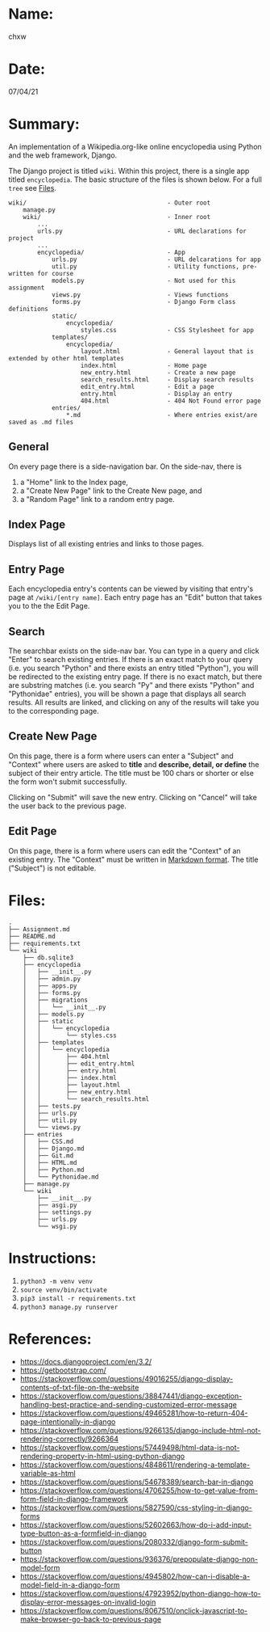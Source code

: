 # Name:
chxw
# Date:
07/04/21
# Summary:
An implementation of a Wikipedia.org-like online encyclopedia using Python and the web framework, Django. 

The Django project is titled `wiki`. Within this project, there is a single app titled `encyclopedia`. The basic structure of the files is shown below. For a full `tree` see [Files](#Files). 
```
wiki/                                       - Outer root
    manage.py
    wiki/                                   - Inner root
        ...
        urls.py                             - URL declarations for project
        ...
        encyclopedia/                       - App
            urls.py                         - URL delcarations for app     
            util.py                         - Utility functions, pre-written for course
            models.py                       - Not used for this assignment
            views.py                        - Views functions
            forms.py                        - Django Form class definitions
            static/
                encyclopedia/
                    styles.css              - CSS Stylesheet for app
            templates/
                encyclopedia/
                    layout.html             - General layout that is extended by other html templates
                    index.html              - Home page
                    new_entry.html          - Create a new page
                    search_results.html     - Display search results
                    edit_entry.html         - Edit a page
                    entry.html              - Display an entry
                    404.html                - 404 Not Found error page
            entries/
                *.md                        - Where entries exist/are saved as .md files
```
## General
On every page there is a side-navigation bar. On the side-nav, there is 
1. a "Home" link to the Index page, 
2. a "Create New Page" link to the Create New page, and
3. a "Random Page" link to a random entry page. 

## Index Page
Displays list of all existing entries and links to those pages.

## Entry Page
Each encyclopedia entry's contents can be viewed by visiting that entry's page at `/wiki/[entry name]`. Each entry page has an "Edit" button that takes you to the the Edit Page. 

## Search
The searchbar exists on the side-nav bar. You can type in a query and click "Enter" to search existing entries. If there is an exact match to your query (i.e. you search "Python" and there exists an entry titled "Python"), you will be redirected to the existing entry page. If there is no exact match, but there are substring matches (i.e. you search "Py" and there exists "Python" and "Pythonidae" entries), you will be shown a page that displays all search results. All results are linked, and clicking on any of the results will take you to the corresponding page.

## Create New Page
On this page, there is a form where users can enter a "Subject" and "Context" where users are asked to **title** and **describe, detail, or define** the subject of their entry article. The title must be 100 chars or shorter or else the form won't submit successfully.

Clicking on "Submit" will save the new entry. Clicking on "Cancel" will take the user back to the previous page.

## Edit Page
On this page, there is a form where users can edit the "Context" of an existing entry. The "Context" must be written in [Markdown format](https://www.markdownguide.org/basic-syntax/). The title ("Subject") is not editable. 

# Files:
```
.
├── Assignment.md
├── README.md
├── requirements.txt
└── wiki
    ├── db.sqlite3
    ├── encyclopedia
    │   ├── __init__.py
    │   ├── admin.py
    │   ├── apps.py
    │   ├── forms.py
    │   ├── migrations
    │   │   └── __init__.py
    │   ├── models.py
    │   ├── static
    │   │   └── encyclopedia
    │   │       └── styles.css
    │   ├── templates
    │   │   └── encyclopedia
    │   │       ├── 404.html
    │   │       ├── edit_entry.html
    │   │       ├── entry.html
    │   │       ├── index.html
    │   │       ├── layout.html
    │   │       ├── new_entry.html
    │   │       └── search_results.html
    │   ├── tests.py
    │   ├── urls.py
    │   ├── util.py
    │   └── views.py
    ├── entries
    │   ├── CSS.md
    │   ├── Django.md
    │   ├── Git.md
    │   ├── HTML.md
    │   ├── Python.md
    │   └── Pythonidae.md
    ├── manage.py
    └── wiki
        ├── __init__.py
        ├── asgi.py
        ├── settings.py
        ├── urls.py
        └── wsgi.py
```

# Instructions:
1. `python3 -m venv venv`
2. `source venv/bin/activate`
3. `pip3 install -r requirements.txt`
4. `python3 manage.py runserver`

# References:
* https://docs.djangoproject.com/en/3.2/
* https://getbootstrap.com/
* https://stackoverflow.com/questions/49016255/django-display-contents-of-txt-file-on-the-website
* https://stackoverflow.com/questions/38847441/django-exception-handling-best-practice-and-sending-customized-error-message
* https://stackoverflow.com/questions/49465281/how-to-return-404-page-intentionally-in-django
* https://stackoverflow.com/questions/9266135/django-include-html-not-rendering-correctly/9266364
* https://stackoverflow.com/questions/57449498/html-data-is-not-rendering-property-in-html-using-python-django
* https://stackoverflow.com/questions/4848611/rendering-a-template-variable-as-html
* https://stackoverflow.com/questions/54678389/search-bar-in-django
* https://stackoverflow.com/questions/4706255/how-to-get-value-from-form-field-in-django-framework
* https://stackoverflow.com/questions/5827590/css-styling-in-django-forms
* https://stackoverflow.com/questions/52602663/how-do-i-add-input-type-button-as-a-formfield-in-django
* https://stackoverflow.com/questions/2080332/django-form-submit-button
* https://stackoverflow.com/questions/936376/prepopulate-django-non-model-form
* https://stackoverflow.com/questions/4945802/how-can-i-disable-a-model-field-in-a-django-form
* https://stackoverflow.com/questions/47923952/python-django-how-to-display-error-messages-on-invalid-login
* https://stackoverflow.com/questions/8067510/onclick-javascript-to-make-browser-go-back-to-previous-page